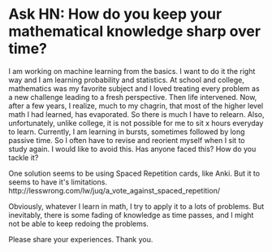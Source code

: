 # Ask HN: How do you keep your mathematical knowledge sharp over time?

I am working on machine learning from the basics. I want to do it the right way and I am learning probability and statistics.  At school and college, mathematics was my favorite subject and I loved treating every problem as a new challenge leading to a fresh perspective.  Then life intervened. Now, after a few years, I realize, much to my chagrin, that most of the higher level math I had learned, has evaporated.  So there is much I have to relearn.  Also, unfortunately, unlike college, it is not possible for me to sit x hours everyday to learn.  Currently, I am learning in bursts, sometimes followed by long passive time.  So I often have to revise and reorient myself when I sit to study again. I would like to avoid this.  Has anyone faced this? How do you tackle it?<p>One solution seems to be using Spaced Repetition cards, like Anki.  But it to seems to have it&#x27;s limitations. http:&#x2F;&#x2F;lesswrong.com&#x2F;lw&#x2F;juq&#x2F;a_vote_against_spaced_repetition&#x2F;<p>Obviously, whatever I learn in math, I try to apply it to a lots of problems.  But inevitably, there is some fading of knowledge as time passes, and I might not be able to keep redoing the problems.<p>Please share your experiences. Thank you.
